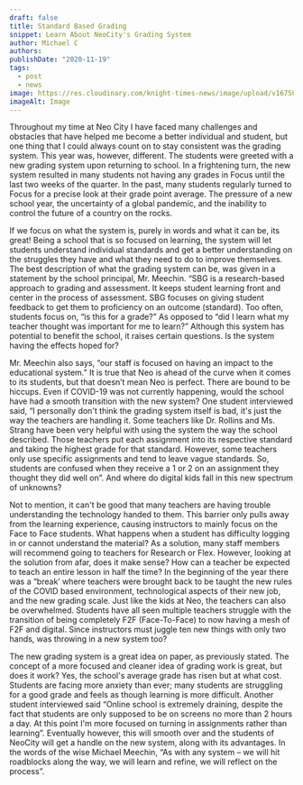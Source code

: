 ```yaml
---
draft: false
title: Standard Based Grading
snippet: Learn About NeoCity's Grading System
author: Michael C
authors:
publishDate: "2020-11-19"
tags:
  - post
  - news
image: https://res.cloudinary.com/knight-times-news/image/upload/v1675891109/image-for-stand-based-grading_gfujvx.jpg
imageAlt: Image
---
```


Throughout my time at Neo City I have faced many challenges and obstacles that have helped me become a better individual and student, but one thing that I could always count on to stay consistent was the grading system. This year was, however, different. The students were greeted with a new grading system upon returning to school. In a frightening turn, the new system resulted in many students not having any grades in Focus until the last two weeks of the quarter. In the past, many students regularly turned to Focus for a precise look at their grade point average. The pressure of a new school year, the uncertainty of a global pandemic, and the inability to control the future of a country on the rocks.

If we focus on what the system is, purely in words and what it can be, its great! Being a school that is so focused on learning, the system will let students understand individual standards and get a better understanding on the struggles they have and what they need to do to improve themselves. The best description of what the grading system can be, was given in a statement by the school principal, Mr. Meechin. “SBG is a research-based approach to grading and assessment. It keeps student learning front and center in the process of assessment. SBG focuses on giving student feedback to get them to proficiency on an outcome (standard). Too often, students focus on, “is this for a grade?” As opposed to “did I learn what my teacher thought was important for me to learn?” Although this system has potential to benefit the school, it raises certain questions. Is the system having the effects hoped for?

Mr. Meechin also says, “our staff is focused on having an impact to the educational system.” It is true that Neo is ahead of the curve when it comes to its students, but that doesn’t mean Neo is perfect. There are bound to be hiccups. Even if COVID-19 was not currently happening, would the school have had a smooth transition with the new system? One student interviewed said, “I personally don't think the grading system itself is bad, it's just the way the teachers are handling it. Some teachers like Dr. Rollins and Ms. Strang have been very helpful with using the system the way the school described. Those teachers put each assignment into its respective standard and taking the highest grade for that standard. However, some teachers only use specific assignments and tend to leave vague standards. So, students are confused when they receive a 1 or 2 on an assignment they thought they did well on”. And where do digital kids fall in this new spectrum of unknowns?

Not to mention, it can't be good that many teachers are having trouble understanding the technology handed to them. This barrier only pulls away from the learning experience, causing instructors to mainly focus on the Face to Face students. What happens when a student has difficulty logging in or cannot understand the material? As a solution, many staff members will recommend going to teachers for Research or Flex. However, looking at the solution from afar, does it make sense? How can a teacher be expected to teach an entire lesson in half the time? In the beginning of the year there was a “break’ where teachers were brought back to be taught the new rules of the COVID based environment, technological aspects of their new job, and the new grading scale. Just like the kids at Neo, the teachers can also be overwhelmed. Students have all seen multiple teachers struggle with the transition of being completely F2F (Face-To-Face) to now having a mesh of F2F and digital. Since instructors must juggle ten new things with only two hands, was throwing in a new system too?

The new grading system is a great idea on paper, as previously stated. The concept of a more focused and cleaner idea of grading work is great, but does it work? Yes, the school's average grade has risen but at what cost. Students are facing more anxiety than ever; many students are struggling for a good grade and feels as though learning is more difficult. Another student interviewed said “Online school is extremely draining, despite the fact that students are only supposed to be on screens no more than 2 hours a day. At this point I'm more focused on turning in assignments rather than learning”. Eventually however, this will smooth over and the students of NeoCity will get a handle on the new system, along with its advantages. In the words of the wise Michael Meechin, “As with any system – we will hit roadblocks along the way, we will learn and refine, we will reflect on the process”.

